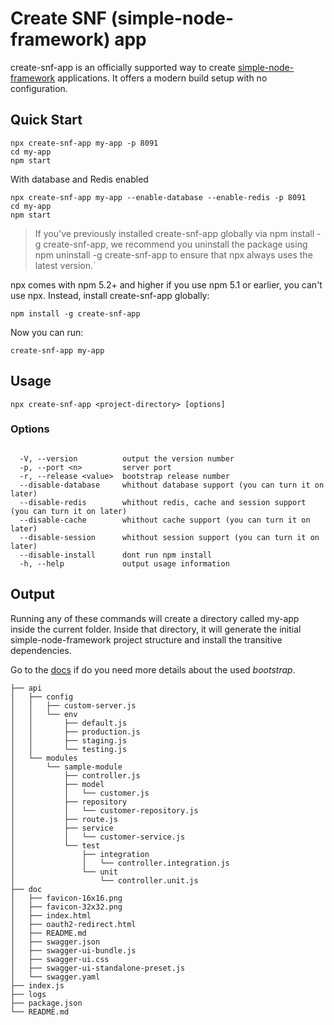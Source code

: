 # Create SNF (simple-node-framework) app

create-snf-app is an officially supported way to create [simple-node-framework](https://github.com/diogolmenezes/simple-node-framework) applications. It offers a modern build setup with no configuration.

## Quick Start

```shell
npx create-snf-app my-app -p 8091
cd my-app
npm start
```
With database and Redis enabled

```shell
npx create-snf-app my-app --enable-database --enable-redis -p 8091
cd my-app
npm start
```

>If you've previously installed create-snf-app globally via npm install -g create-snf-app, we recommend you uninstall the package using npm uninstall -g create-snf-app to ensure that npx always uses the latest version.`

npx comes with npm 5.2+ and higher if you use npm 5.1 or earlier, you can't use npx. Instead, install create-snf-app globally:

`npm install -g create-snf-app`

Now you can run:

`create-snf-app my-app`

## Usage

`npx create-snf-app <project-directory> [options]`

### Options

```shell

  -V, --version          output the version number
  -p, --port <n>         server port
  -r, --release <value>  bootstrap release number
  --disable-database     whithout database support (you can turn it on later)
  --disable-redis        whithout redis, cache and session support (you can turn it on later)
  --disable-cache        whithout cache support (you can turn it on later)
  --disable-session      whithout session support (you can turn it on later)
  --disable-install      dont run npm install
  -h, --help             output usage information
```

## Output

Running any of these commands will create a directory called my-app inside the current folder. Inside that directory, it will generate the initial simple-node-framework project structure and install the transitive dependencies.

Go to the [docs](https://github.com/diogolmenezes/simple-node-bootstrap) if do you need more details about the used *bootstrap*.

```shell
├── api
│   ├── config
│   │   ├── custom-server.js
│   │   └── env
│   │       ├── default.js
│   │       ├── production.js
│   │       ├── staging.js
│   │       └── testing.js
│   └── modules
│       └── sample-module
│           ├── controller.js
│           ├── model
│           │   └── customer.js
│           ├── repository
│           │   └── customer-repository.js
│           ├── route.js
│           ├── service
│           │   └── customer-service.js
│           └── test
│               ├── integration
│               │   └── controller.integration.js
│               └── unit
│                   └── controller.unit.js
├── doc
│   ├── favicon-16x16.png
│   ├── favicon-32x32.png
│   ├── index.html
│   ├── oauth2-redirect.html
│   ├── README.md
│   ├── swagger.json
│   ├── swagger-ui-bundle.js
│   ├── swagger-ui.css
│   ├── swagger-ui-standalone-preset.js
│   └── swagger.yaml
├── index.js
├── logs
├── package.json
└── README.md
```